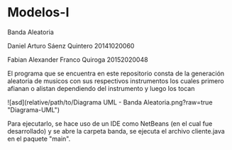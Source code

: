 # Modelos-I
Banda Aleatoria

Daniel Arturo Sáenz Quintero 20141020060

Fabian Alexander Franco Quiroga 20152020048

El programa que se encuentra en este repositorio consta de la generación aleatoria de musicos con sus respectivos instrumentos los cuales primero afianan o alistan dependiendo del instrumento y luego los tocan

![asd](relative/path/to/Diagrama UML - Banda Aleatoria.png?raw=true "Diagrama-UML")

Para ejecutarlo, se hace uso de un IDE como NetBeans (en el cual fue desarrollado) y se abre la carpeta banda, se ejecuta el archivo cliente.java en el paquete "main".
